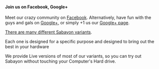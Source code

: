 ---
---

#### Join us on Facebook, Google+

Meet our crazy community on
[Facebook](http://www.facebook.com/group.php?gid=36125411841).
Alternatively, have fun with the guys and gals on
[Google+](https://plus.google.com/u/1/communities/111215969224831918857),
or simply +1 us our [Google+ page](https://plus.google.com/+sabayon).

[There are many different Sabayon variants](/download/).

Each one is designed for a specific purpose and designed to bring out the best in your hardware

We provide Live versions of most of our variants, so you can try out Sabayon without touching your Computer's Hard drive.
